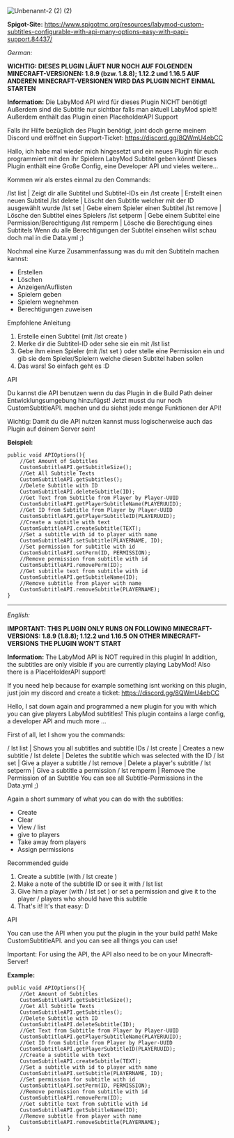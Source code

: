 ![Unbenannt-2 (2) (2)](https://user-images.githubusercontent.com/94994775/209662058-f24c60ce-9133-4abf-a2a6-3d72ba4a33b2.png)

**Spigot-Site:** https://www.spigotmc.org/resources/labymod-custom-subtitles-configurable-with-api-many-options-easy-with-papi-support.84437/

*German:*

**WICHTIG: DIESES PLUGIN LÄUFT NUR NOCH AUF FOLGENDEN MINECRAFT-VERSIONEN: 1.8.9 (bzw. 1.8.8); 1.12.2 und 1.16.5
AUF ANDEREN MINECRAFT-VERSIONEN WIRD DAS PLUGIN NICHT EINMAL STARTEN**

**Information:** Die LabyMod API wird für dieses Plugin NICHT benötigt! Außerdem sind die Subtitle nur sichtbar falls man aktuell LabyMod spielt! Außerdem enthält das Plugin einen PlaceholderAPI Support

Falls ihr Hilfe bezüglich des Plugin benötigt, joint doch gerne meinem Discord und eröffnet ein Support-Ticket: https://discord.gg/8QWmU4ebCC

Hallo, ich habe mal wieder mich hingesetzt und ein neues Plugin für euch programmiert mit den ihr Spielern LabyMod Subtitel geben könnt! Dieses Plugin enthält eine Große Config, eine Developer API und vieles weitere...

Kommen wir als erstes einmal zu den Commands:

/lst list | Zeigt dir alle Subtitel und Subtitel-IDs ein
/lst create <Subtitle-Text> | Erstellt einen neuen Subtitel
/lst delete <Subtitle-ID> | Löscht den Subtitle welcher mit der ID ausgewählt wurde
/lst set <Player-Name> <Subtitle-ID> | Gebe einem Spieler einen Subtitel
/lst remove <Player-Name> | Lösche den Subtitel eines Spielers
/lst setperm <Subtitle-ID> <Permission> | Gebe einem Subtitel eine Permission/Berechtigung
/lst remperm <Subtitle-ID> | Lösche die Berechtigung eines Subtitels
Wenn du alle Berechtigungen der Subtitel einsehen willst schau doch mal in die Data.yml ;)

Nochmal eine Kurze Zusammenfassung was du mit den Subtiteln machen kannst:

- Erstellen
- Löschen
- Anzeigen/Auflisten
- Spielern geben
- Spielern wegnehmen
- Berechtigungen zuweisen

Empfohlene Anleitung

1. Erstelle einen Subtitel (mit /lst create <Subtitle-Text>)
2. Merke dir die Subtitel-ID oder sehe sie ein mit /lst list
3. Gebe ihm einen Spieler (mit /lst set <Player-Name> <Subtitle-ID>) oder stelle eine Permission ein und gib sie dem Spieler/Spielern welche diesen Subtitel haben sollen
4. Das wars! So einfach geht es :D

API

Du kannst die API benutzen wenn du das Plugin in die Build Path deiner Entwicklungsumgebung hinzufügst! Jetzt musst du nur noch CustomSubtitleAPI. machen und du siehst jede menge Funktionen der API!

Wichtig: Damit du die API nutzen kannst muss logischerweise auch das Plugin auf deinem Server sein!

**Beispiel:**

	public void APIOptions(){
		//Get Amount of Subtitles
		CustomSubtitleAPI.getSubtitleSize();
		//Get All Subtitle Texts
		CustomSubtitleAPI.getSubtitles();
		//Delete Subtitle with ID
		CustomSubtitleAPI.deleteSubtitle(ID);
		//Get Text from Subtitle from Player by Player-UUID
		CustomSubtitleAPI.getPlayerSubtitleName(PLAYERUUID);
		//Get ID from Subtitle from Player by Player-UUID
		CustomSubtitleAPI.getPlayerSubtitleID(PLAYERUUID);
		//Create a subtitle with text
		CustomSubtitleAPI.createSubtitle(TEXT);
		//Set a subtitle with id to player with name
		CustomSubtitleAPI.setSubtitle(PLAYERNAME, ID);
		//Set permission for subtitle with id
		CustomSubtitleAPI.setPerm(ID, PERMISSION);
		//Remove permission from subtitle with id
		CustomSubtitleAPI.removePerm(ID);
		//Get subtitle text from subtitle with id
		CustomSubtitleAPI.getSubtitleName(ID);
		//Remove subtitle from player with name
		CustomSubtitleAPI.removeSubtitle(PLAYERNAME);
	}

--------------------------------------------------------------------------------------------------

*English:*

**IMPORTANT: THIS PLUGIN ONLY RUNS ON FOLLOWING MINECRAFT-VERSIONS: 1.8.9 (1.8.8); 1.12.2 und 1.16.5
ON OTHER MINECRAFT-VERSIONS THE PLUGIN WON'T START**

**Information:** The LabyMod API is NOT required in this plugin! In addition, the subtitles are only visible if you are currently playing LabyMod! Also there is a PlaceHolderAPI support!

If you need help because for example something isnt working on this plugin, just join my discord and create a ticket: https://discord.gg/8QWmU4ebCC

Hello, I sat down again and programmed a new plugin for you with which you can give players LabyMod subtitles! This plugin contains a large config, a developer API and much more ...

First of all, let I show you the commands:

/ lst list | Shows you all subtitles and subtitle IDs
/ lst create <subtitle text> | Creates a new subtitle
/ lst delete <subtitle ID> | Deletes the subtitle which was selected with the ID
/ lst set <player name> <subtitle ID> | Give a player a subtitle
/ lst remove <player name> | Delete a player's subtitle
/ lst setperm <Subtitle-ID> <Permission> | Give a subtitle a permission
/ lst remperm <Subtitle-ID> | Remove the Permission of an Subtitle
You can see all Subtitle-Permissions in the Data.yml ;)

Again a short summary of what you can do with the subtitles:

- Create
- Clear
- View / list
- give to players
- Take away from players
- Assign permissions

Recommended guide

1. Create a subtitle (with / lst create <Subtitle-Text>)
2. Make a note of the subtitle ID or see it with / lst list
3. Give him a player (with / lst set <Player-Name> <Subtitle-ID>) or set a permission and give it to the player / players who should have this subtitle
4. That's it! It's that easy: D

API

You can use the API when you put the plugin in the your build path!
Make CustomSubtitleAPI. and you can see all things you can use!

Important: For using the API, the API also need to be on your Minecraft-Server!

**Example:**

	public void APIOptions(){
		//Get Amount of Subtitles
		CustomSubtitleAPI.getSubtitleSize();
		//Get All Subtitle Texts
		CustomSubtitleAPI.getSubtitles();
		//Delete Subtitle with ID
		CustomSubtitleAPI.deleteSubtitle(ID);
		//Get Text from Subtitle from Player by Player-UUID
		CustomSubtitleAPI.getPlayerSubtitleName(PLAYERUUID);
		//Get ID from Subtitle from Player by Player-UUID
		CustomSubtitleAPI.getPlayerSubtitleID(PLAYERUUID);
		//Create a subtitle with text
		CustomSubtitleAPI.createSubtitle(TEXT);
		//Set a subtitle with id to player with name
		CustomSubtitleAPI.setSubtitle(PLAYERNAME, ID);
		//Set permission for subtitle with id
		CustomSubtitleAPI.setPerm(ID, PERMISSION);
		//Remove permission from subtitle with id
		CustomSubtitleAPI.removePerm(ID);
		//Get subtitle text from subtitle with id
		CustomSubtitleAPI.getSubtitleName(ID);
		//Remove subtitle from player with name
		CustomSubtitleAPI.removeSubtitle(PLAYERNAME);
	}
